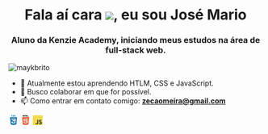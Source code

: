 <h1 align = "center"> Fala aí cara <img src = "https://raw.githubusercontent.com/kaueMarques/kaueMarques/master/hi.gif" width = "30px">, eu sou José Mario </ h1 >
<h3 align = "center"> Aluno da Kenzie Academy, iniciando meus estudos na área de full-stack web. </h3>
<p align = "left"> <img src = "https://komarev.com/ghpvc/?username=maykbrito" alt = "maykbrito" /> </p>

- 🌱 Atualmente estou aprendendo HTLM, CSS e JavaScript.
- 👯 Busco colaborar em que for possível.
- 📫 Como entrar em contato comigo: **zecaomeira@gmail.com**

<img src = "https://raw.githubusercontent.com/devicons/devicon/master/icons/css3/css3-plain-wordmark.svg" alt = "css3" width = "20" height = "20" />
<img src = "https://raw.githubusercontent.com/devicons/devicon/master/icons/html5/html5-original-wordmark.svg" alt = "html5" width = "20" height = "20" />
<img src = "https://raw.githubusercontent.com/devicons/devicon/master/icons/javascript/javascript-original.svg" alt = "javascript" width = "20" height = "20" />
